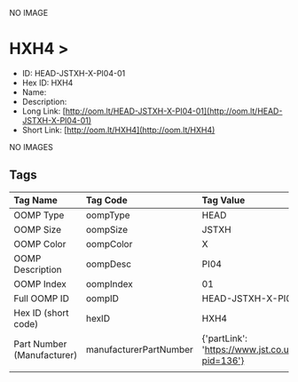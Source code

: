 


  
NO IMAGE  
# HXH4 > 

- ID: HEAD-JSTXH-X-PI04-01
- Hex ID: HXH4
- Name: 
- Description: 
- Long Link: [http://oom.lt/HEAD-JSTXH-X-PI04-01](http://oom.lt/HEAD-JSTXH-X-PI04-01)
- Short Link: [http://oom.lt/HXH4](http://oom.lt/HXH4)
  
NO IMAGES  
## Tags
  

|Tag Name|Tag Code|Tag Value|
| :--- | :--- | :--- |
|OOMP Type|oompType|HEAD|
|OOMP Size|oompSize|JSTXH|
|OOMP Color|oompColor|X|
|OOMP Description|oompDesc|PI04|
|OOMP Index|oompIndex|01|
|Full OOMP ID|oompID|HEAD-JSTXH-X-PI04-01|
|Hex ID (short code)|hexID|HXH4|
|Part Number (Manufacturer)|manufacturerPartNumber|{'partLink': 'https://www.jst.co.uk/productSeries.php?pid=136'}|
||||
